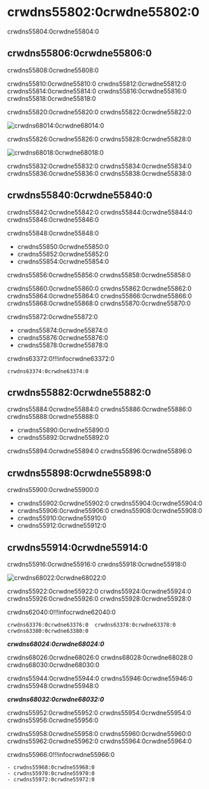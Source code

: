 # crwdns55802:0crwdne55802:0

crwdns55804:0crwdne55804:0

## crwdns55806:0crwdne55806:0

crwdns55808:0crwdne55808:0

crwdns55810:0crwdne55810:0  crwdns55812:0crwdne55812:0  crwdns55814:0crwdne55814:0  crwdns55816:0crwdne55816:0  crwdns55818:0crwdne55818:0

crwdns55820:0crwdne55820:0  crwdns55822:0crwdne55822:0

![crwdns68014:0crwdne68014:0](crwdns68012:0crwdne68012:0)

crwdns55826:0crwdne55826:0  crwdns55828:0crwdne55828:0

![crwdns68018:0crwdne68018:0](crwdns68016:0crwdne68016:0)

crwdns55832:0crwdne55832:0  crwdns55834:0crwdne55834:0  crwdns55836:0crwdne55836:0  crwdns55838:0crwdne55838:0

## crwdns55840:0crwdne55840:0

crwdns55842:0crwdne55842:0  crwdns55844:0crwdne55844:0  crwdns55846:0crwdne55846:0

crwdns55848:0crwdne55848:0

* crwdns55850:0crwdne55850:0
* crwdns55852:0crwdne55852:0
* crwdns55854:0crwdne55854:0

crwdns55856:0crwdne55856:0  crwdns55858:0crwdne55858:0

crwdns55860:0crwdne55860:0  crwdns55862:0crwdne55862:0  crwdns55864:0crwdne55864:0  crwdns55866:0crwdne55866:0  crwdns55868:0crwdne55868:0  crwdns55870:0crwdne55870:0

crwdns55872:0crwdne55872:0

* crwdns55874:0crwdne55874:0
* crwdns55876:0crwdne55876:0
* crwdns55878:0crwdne55878:0

crwdns63372:0!!!infocrwdne63372:0

    crwdns63374:0crwdne63374:0

## crwdns55882:0crwdne55882:0

crwdns55884:0crwdne55884:0  crwdns55886:0crwdne55886:0  crwdns55888:0crwdne55888:0

* crwdns55890:0crwdne55890:0
* crwdns55892:0crwdne55892:0

crwdns55894:0crwdne55894:0  crwdns55896:0crwdne55896:0

## crwdns55898:0crwdne55898:0

crwdns55900:0crwdne55900:0

* crwdns55902:0crwdne55902:0  crwdns55904:0crwdne55904:0
* crwdns55906:0crwdne55906:0  crwdns55908:0crwdne55908:0
* crwdns55910:0crwdne55910:0
* crwdns55912:0crwdne55912:0

## crwdns55914:0crwdne55914:0

crwdns55916:0crwdne55916:0  crwdns55918:0crwdne55918:0

![crwdns68022:0crwdne68022:0](crwdns68020:0crwdne68020:0)

crwdns55922:0crwdne55922:0  crwdns55924:0crwdne55924:0  crwdns55926:0crwdne55926:0  crwdns55928:0crwdne55928:0

crwdns62040:0!!!infocrwdne62040:0

    crwdns63376:0crwdne63376:0  crwdns63378:0crwdne63378:0  crwdns63380:0crwdne63380:0

***crwdns68024:0crwdne68024:0***

crwdns68026:0crwdne68026:0  crwdns68028:0crwdne68028:0  crwdns68030:0crwdne68030:0

crwdns55944:0crwdne55944:0  crwdns55946:0crwdne55946:0  crwdns55948:0crwdne55948:0

***crwdns68032:0crwdne68032:0***

crwdns55952:0crwdne55952:0  crwdns55954:0crwdne55954:0  crwdns55956:0crwdne55956:0

crwdns55958:0crwdne55958:0  crwdns55960:0crwdne55960:0  crwdns55962:0crwdne55962:0  crwdns55964:0crwdne55964:0

crwdns55966:0!!!infocrwdne55966:0

    - crwdns55968:0crwdne55968:0
    - crwdns55970:0crwdne55970:0
    - crwdns55972:0crwdne55972:0
